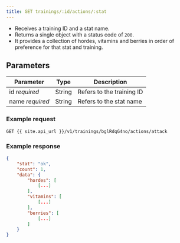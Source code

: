 ```yaml
---
title: GET trainings/:id/actions/:stat
---
```


- Receives a training ID and a stat name. 
- Returns a single object with a status code of `200`.
- It provides a collection of hordes, vitamins and berries in order of preference for that stat and training.

## Parameters

Parameter       | Type          		| Description
---- | ---- | ---- 
id _required_   | String          | Refers to the training ID
name _required_   | String          | Refers to the stat name


### Example request 

```
GET {{ site.api_url }}/v1/trainings/bglRdqG4no/actions/attack
```

### Example response

```json
{
	"stat": "ok",
	"count": 1,
	"data": {
		"hordes": [
			[...]
		],
		"vitamins": [
			[...]
		],
		"berries": [
			[...]
		]
	}
}
```